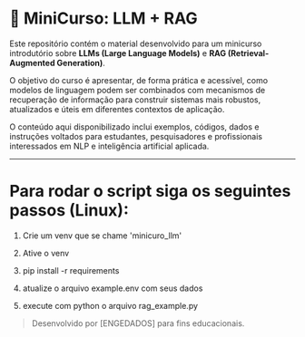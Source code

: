 # 🧠 MiniCurso: LLM + RAG

Este repositório contém o material desenvolvido para um minicurso introdutório sobre **LLMs (Large Language Models)** e **RAG (Retrieval-Augmented Generation)**.

O objetivo do curso é apresentar, de forma prática e acessível, como modelos de linguagem podem ser combinados com mecanismos de recuperação de informação para construir sistemas mais robustos, atualizados e úteis em diferentes contextos de aplicação.

O conteúdo aqui disponibilizado inclui exemplos, códigos, dados e instruções voltados para estudantes, pesquisadores e profissionais interessados em NLP e inteligência artificial aplicada.

---

# Para rodar o script siga os seguintes passos (Linux):
1. Crie um venv que se chame 'minicuro_llm'
   
2. Ative o venv

3. pip install -r requirements
   
4. atualize o arquivo example.env com seus dados

5. execute com python o arquivo rag_example.py

> Desenvolvido por [ENGEDADOS] para fins educacionais.
